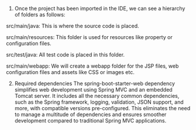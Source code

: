 1. Once the project has been imported in the IDE, we can see a hierarchy of folders as follows:

src/main/java: This is where the source code is placed.

src/main/resources: This folder is used for resources like property or configuration files.

src/test/java: All test code is placed in this folder.

src/main/webapp: We will create a webapp folder for the JSP files, web configuration files and assets like CSS or images etc.

2. Required dependencies
   The spring-boot-starter-web dependency simplifies web development using Spring MVC and an embedded Tomcat server. It includes all the necessary common dependencies, such as the Spring framework, logging, validation, JSON support, and more, with compatible versions pre-configured. This eliminates the need to manage a multitude of dependencies and ensures smoother development compared to traditional Spring MVC applications.